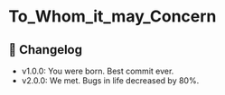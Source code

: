# To_Whom_it_may_Concern
## 🎉 Changelog
- v1.0.0: You were born. Best commit ever.
- v2.0.0: We met. Bugs in life decreased by 80%.
